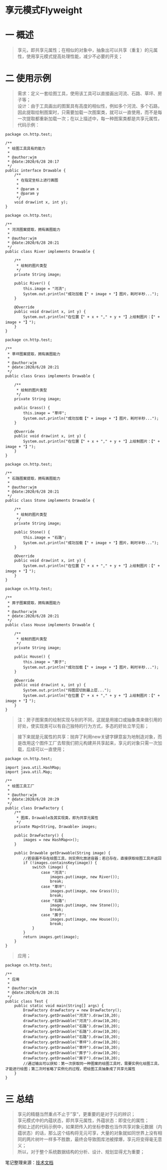 # 享元模式Flyweight
# 一 概述
>享元，即共享元属性；在相似的对象中，抽象出可以共享（重复）的元属性，使用享元模式提高处理性能，减少不必要的开支；

# 二 使用示例
>需求：定义一套绘图工具，使用该工具可以直接画出河流、石路、草坪、房子等；  
>设计：由于工具画出的图案具有高度的相似性，例如多个河流、多个石路，因此提取绘制图案时，只需要加载一次图案类，就可以一直使用，而不是每一次提取都重新加载一次；在以上描述中，每一种图案类都是共享元属性，代码示例：
```
package cn.http.test;

/**
 * 绘图工具具有的能力
 *
 * @author:wjm
 * @date:2020/6/28 20:17
 */
public interface Drawable {
    /**
     * 在指定坐标上进行画图
     *
     * @param x
     * @param y
     */
    void draw(int x, int y);
}
```
```
package cn.http.test;

/**
 * 河流图案提取，拥有画图能力
 *
 * @author:wjm
 * @date:2020/6/28 20:21
 */
public class River implements Drawable {

    /**
     * 绘制的图片类型
     */
    private String image;

    public River() {
        this.image = "河流";
        System.out.println("成功加载【" + image + "】图片，耗时半秒...");
    }

    @Override
    public void draw(int x, int y) {
        System.out.println("在位置【" + x + "," + y + "】上绘制图片：【" + image + "】");
    }
}
```
```
package cn.http.test;

/**
 * 草坪图案提取，拥有画图能力
 *
 * @author:wjm
 * @date:2020/6/28 20:21
 */
public class Grass implements Drawable {

    /**
     * 绘制的图片类型
     */
    private String image;

    public Grass() {
        this.image = "草坪";
        System.out.println("成功加载【" + image + "】图片，耗时半秒...");
    }

    @Override
    public void draw(int x, int y) {
        System.out.println("在位置【" + x + "," + y + "】上绘制图片：【" + image + "】");
    }
}
```
```
package cn.http.test;

/**
 * 石路图案提取，拥有画图能力
 *
 * @author:wjm
 * @date:2020/6/28 20:21
 */
public class Stone implements Drawable {

    /**
     * 绘制的图片类型
     */
    private String image;

    public Stone() {
        this.image = "石路";
        System.out.println("成功加载【" + image + "】图片，耗时半秒...");
    }

    @Override
    public void draw(int x, int y) {
        System.out.println("在位置【" + x + "," + y + "】上绘制图片：【" + image + "】");
    }
}
```
```
package cn.http.test;

/**
 * 房子图案提取，拥有画图能力
 *
 * @author:wjm
 * @date:2020/6/28 20:21
 */
public class House implements Drawable {

    /**
     * 绘制的图片类型
     */
    private String image;

    public House() {
        this.image = "房子";
        System.out.println("成功加载【" + image + "】图片，耗时半秒...");
    }

    @Override
    public void draw(int x, int y) {
        System.out.println("将图层切到最上层...");
        System.out.println("在位置【" + x + "," + y + "】上绘制图片：【" + image + "】");
    }
}
```
>注：房子图案类的绘制实现与别的不同，这就是用接口或抽象类来做引用的好处，使实现类可以有自己独特的行为方式，多态的好处立竿见影；    

>接下来就是元属性的共享：抛弃了利用new关键字肆意妄为地制造对象，而是改用这个图件工厂去帮我们把元构建并共享起来，享元的对象只需一次加载，后续可以一直使用；
```
package cn.http.test;

import java.util.HashMap;
import java.util.Map;

/**
 * 绘图工具工厂
 *
 * @author:wjm
 * @date:2020/6/28 20:29
 */
public class DrawFactory {
    /**
     * 图库，Drawable及其实现类，即为共享元属性
     */
    private Map<String, Drawable> images;

    public DrawFactory() {
        images = new HashMap<>();
    }

    public Drawable getDrawable(String image) {
        //若容器不存在绘图工具，则实例化放进容器；若已存在，直接获取绘图工具并返回
        if (!images.containsKey(image)) {
            switch (image) {
                case "河流":
                    images.put(image, new River());
                    break;
                case "草坪":
                    images.put(image, new Grass());
                    break;
                case "石路":
                    images.put(image, new Stone());
                    break;
                case "房子":
                    images.put(image, new House());
                    break;
            }
        }
        return images.get(image);
    }
}
```
>应用；  
```
package cn.http.test;

/**
 * 应用
 *
 * @author:wjm
 * @date:2020/6/28 20:31
 */
public class Test {
    public static void main(String[] args) {
        DrawFactory drawFactory = new DrawFactory();
        drawFactory.getDrawable("河流").draw(10,20);
        drawFactory.getDrawable("河流").draw(10,20);
        drawFactory.getDrawable("石路").draw(10,20);
        drawFactory.getDrawable("石路").draw(10,20);
        drawFactory.getDrawable("石路").draw(10,20);
        drawFactory.getDrawable("草坪").draw(10,20);
        drawFactory.getDrawable("草坪").draw(10,20);
        drawFactory.getDrawable("房子").draw(10,20);
        drawFactory.getDrawable("房子").draw(10,20);
        //通过输出可以获知：第一次获取同一种图案的绘图工具时，需要实例化绘图工具，才能进行绘图；第二次时省略了实例化的过程，把绘图工具抽象成了共享元属性
    }
}
```

# 三 总结
>享元的精髓当然重点不止于”享“，更重要的是对于元的辨识；  
>享元模式中的内蕴状态，即共享元属性，外蕴状态：即变化的属性；  
>例如上述的代码示例中，如果把传入的坐标参数也当作共享对象元数据（内蕴状态）的话，那么这个结构将无元可享，大量的对象就如同世界上没有相同的两片树叶一样多不胜数，最终会导致图库池被撑爆，享元将变得毫无意义；  
>所以，对于整个系统数据结构的分析、设计、规划显得尤为重要；

笔记整理来源：[技术文档](https://mp.weixin.qq.com/s/23Xzu716kFZSr1hUbZf_Tg)